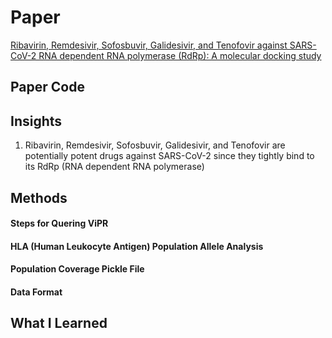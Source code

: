 # Paper
[Ribavirin, Remdesivir, Sofosbuvir, Galidesivir, and Tenofovir against SARS-CoV-2 RNA dependent RNA polymerase (RdRp): A molecular docking study](https://www.ncbi.nlm.nih.gov/pmc/articles/PMC7102646/)

## Paper Code

## Insights
1. Ribavirin, Remdesivir, Sofosbuvir, Galidesivir, and Tenofovir are potentially potent drugs against SARS-CoV-2 since they tightly bind to its RdRp (RNA dependent RNA polymerase)


## Methods
#### Steps for Quering ViPR

#### HLA (Human Leukocyte Antigen) Population Allele Analysis
#### Population Coverage Pickle File
#### Data Format

## What I Learned